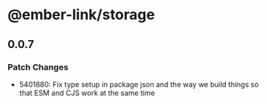 # @ember-link/storage

## 0.0.7

### Patch Changes

- 5401880: Fix type setup in package json and the way we build things so that ESM and CJS work at the same time
